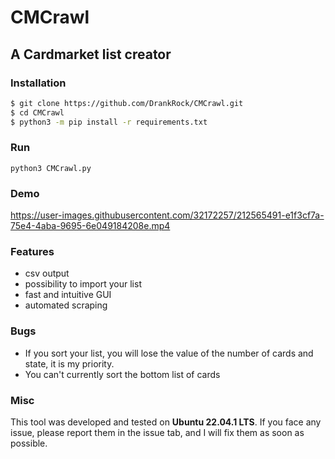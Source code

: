 # CMCrawl
## A Cardmarket list creator

### Installation
```bash
$ git clone https://github.com/DrankRock/CMCrawl.git
$ cd CMCrawl
$ python3 -m pip install -r requirements.txt
```

### Run
``python3 CMCrawl.py``

### Demo
https://user-images.githubusercontent.com/32172257/212565491-e1f3cf7a-75e4-4aba-9695-6e049184208e.mp4

### Features
- csv output
- possibility to import your list
- fast and intuitive GUI
- automated scraping

### Bugs
- If you sort your list, you will lose the value of the number of cards and state, it is my priority.
- You can't currently sort the bottom list of cards

### Misc
This tool was developed and tested on **Ubuntu 22.04.1 LTS**. If you face any issue, please report them in the issue
tab, and I will fix them as soon as possible. 

